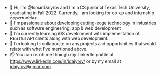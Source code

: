 - 👋 Hi, I’m @IsmanDaiyrov and I'm a CS junior at Texas Tech University, graduating in Fall 2022. Currently, I am looking for co-op and internship opportunities.
- 👀 I'm passionate about developing cutting-edge technology in industries such as software engineering, app & web development.
- 🌱 I’m currently learning iOS development with implementation of RESTful API clients along with web development.
- 💞️ I’m looking to collaborate on any projects and opportunities that would relate with what I've mentioned above.
- 📫 You can reach me through my LinkedIn profile at https://www.linkedin.com/in/idaiyrov/ or by my email at idaiyrov@gmail.com

<!---
IsmanDaiyrov/IsmanDaiyrov is a ✨ special ✨ repository because its `README.md` (this file) appears on your GitHub profile.
You can click the Preview link to take a look at your changes.
--->
